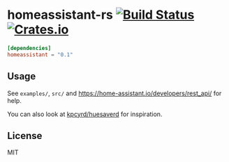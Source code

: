 # homeassistant-rs [![Build Status](https://travis-ci.org/kpcyrd/homeassistant-rs.svg?branch=master)](https://travis-ci.org/kpcyrd/homeassistant-rs) [![Crates.io](https://img.shields.io/crates/v/homeassistant-rs.svg)](https://crates.io/crates/homeassistant-rs)

```toml
[dependencies]
homeassistant = "0.1"
```

## Usage

See `examples/`, `src/` and <https://home-assistant.io/developers/rest_api/> for help.

You can also look at [kpcyrd/huesaverd](https://github.com/kpcyrd/huesaverd) for inspiration.

## License

MIT

